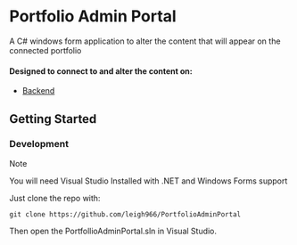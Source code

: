 # Portfolio Admin Portal
A C# windows form application to alter the content that will appear on the connected portfolio
#### Designed to connect to and alter the content on:
- [Backend](https://github.com/leigh966/portfolio-backend)

## Getting Started
### Development
> [!NOTE]
> You will need Visual Studio Installed with .NET and Windows Forms support

Just clone the repo with:
```
git clone https://github.com/leigh966/PortfolioAdminPortal
```
Then open the PortfollioAdminPortal.sln in Visual Studio.
